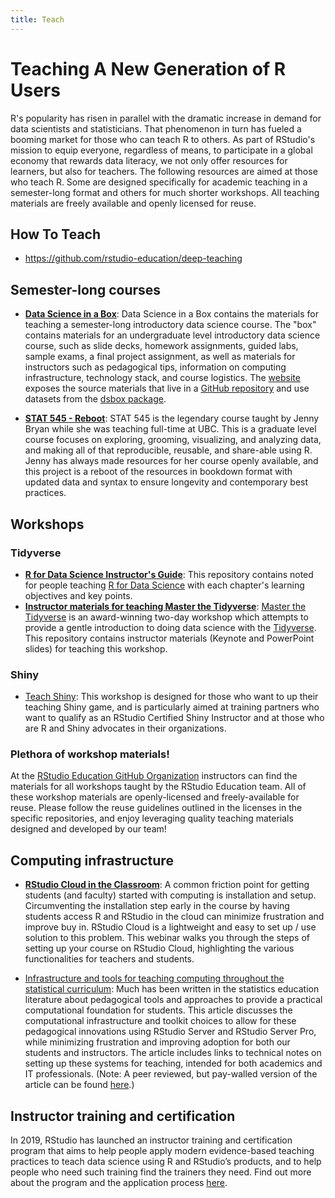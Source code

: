 ```yaml
---
title: Teach
---
```


# Teaching A New Generation of R Users

R's popularity has risen in parallel with the dramatic increase in demand for data scientists and statisticians. That phenomenon in turn has fueled a booming market for those who can teach R to others. As part of RStudio's mission to equip everyone, regardless of means, to participate in a global economy that rewards data literacy, we not only offer resources for learners, but also for teachers. The following resources are aimed at those who teach R. Some are designed specifically for academic teaching in a semester-long format and others for much shorter workshops. All teaching materials are freely available and openly licensed for reuse.

## How To Teach

- https://github.com/rstudio-education/deep-teaching

## Semester-long courses

- [**Data Science in a Box**](https://datasciencebox.org): Data Science in a Box contains the materials for teaching a semester-long introductory data science course. The "box" contains materials for an undergraduate level introductory data science course, such as slide decks, homework assignments, guided labs, sample exams, a final project assignment, as well as materials for instructors such as pedagogical tips, information on computing infrastructure, technology stack, and course logistics. The [website](https://datasciencebox.org) exposes the source materials that live in a [GitHub repository](https://github.com/rstudio-education/datascience-box) and use datasets from the [dsbox package](https://github.com/rstudio-education/dsbox).

- [**STAT 545 - Reboot**](https://github.com/rstudio-education/stat545-reboot): STAT 545 is the legendary course taught by Jenny Bryan while she was teaching full-time at UBC. This is a graduate level course focuses on exploring, grooming, visualizing, and analyzing data, and making  all of that reproducible, reusable, and share-able using R. Jenny has always made resources for her course openly available, and this project is a reboot of the resources in bookdown format with updated data and syntax to ensure longevity and contemporary best practices. 

## Workshops

### Tidyverse

- [**R for Data Science Instructor's Guide**](https://github.com/rstudio-education/r4ds-instructors): This repository contains noted for people teaching [R for Data Science](https://r4ds.had.co.nz/) with each chapter's learning objectives and key points.
- [**Instructor materials for teaching Master the Tidyverse**](https://github.com/rstudio-education/master-the-tidyverse-instructors): [Master the Tidyverse](https://github.com/rstudio-education/master-the-tidyverse/) is an award-winning two-day workshop which attempts to provide a gentle introduction to doing data science with the [Tidyverse](https://www.tidyverse.org/). This repository contains instructor materials (Keynote and PowerPoint slides) for teaching this workshop.

### Shiny

- [Teach Shiny](https://github.com/rstudio-education/teach-shiny): This workshop is designed for those who want to up their teaching Shiny game, and is particularly aimed at training partners who want to qualify as an RStudio Certified Shiny Instructor and at those who are R and Shiny advocates in their organizations.

### Plethora of workshop materials!

At the [RStudio Education GitHub Organization](https://github.com/rstudio-education/) instructors can find the materials for all workshops taught by the RStudio Education team. All of these workshop materials are openly-licensed and freely-available for reuse. Please follow the reuse guidelines outlined in the licenses in the specific repositories, and enjoy leveraging quality teaching materials designed and developed by our team!


## Computing infrastructure

- [**RStudio Cloud in the Classroom**](https://resources.rstudio.com/webinars/rstudio-cloud-in-the-classroom): A common friction point for getting students (and faculty) started with computing is installation and setup. Circumventing the installation step early in the course by having students access R and RStudio in the cloud can minimize frustration and improve buy in. RStudio Cloud is a lightweight and easy to set up / use solution to this problem. This webinar walks you through the steps of setting up your course on RStudio Cloud, highlighting the various functionalities for teachers and students.

- [Infrastructure and tools for teaching computing throughout the statistical curriculum](https://peerj.com/preprints/3181/): Much has been written in the statistics education literature about pedagogical tools and approaches to provide a practical computational foundation for students. This article discusses the computational infrastructure and toolkit choices to allow for these pedagogical innovations using RStudio Server and RStudio Server Pro, while minimizing frustration and improving adoption for both our students and instructors. The article includes links to technical notes on setting up these systems for teaching, intended for both academics and IT professionals. (Note: A peer reviewed, but pay-walled version of the article can be found [here](https://www.tandfonline.com/doi/full/10.1080/00031305.2017.1397549).)

## Instructor training and certification

In 2019, RStudio has launched an instructor training and certification program that aims to help people apply modern evidence-based teaching practices to teach data science using R and RStudio’s products, and to help people who need such training find the trainers they need. Find out more about the program and the application process [here](https://blog.rstudio.com/2019/02/28/rstudio-instructor-training/).
